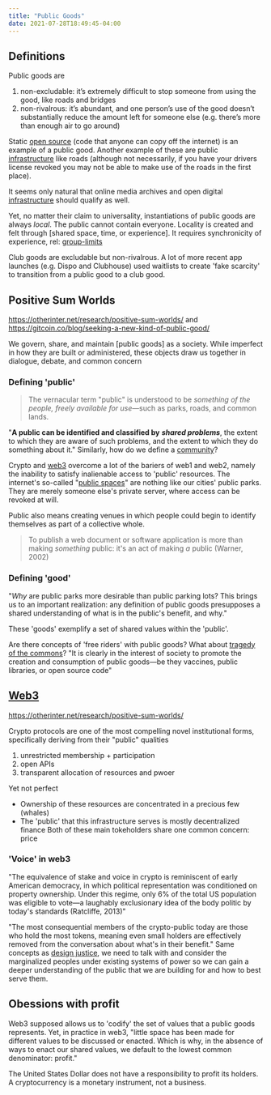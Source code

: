```yaml
---
title: "Public Goods"
date: 2021-07-28T18:49:45-04:00
---
```


## Definitions
Public goods are
1. non-excludable: it’s extremely difficult to stop someone from using the good, like roads and bridges
2. non-rivalrous:  it’s abundant, and one person’s use of the good doesn’t substantially reduce the amount left for someone else (e.g. there’s more than enough air to go around)

Static [open source](posts/paid-open-source.md) (code that anyone can copy off the internet) is an example of a public good. Another example of these are public [infrastructure](thoughts/infrastructure.md) like roads (although not necessarily, if you have your drivers license revoked you may not be able to make use of the roads in the first place).

It seems only natural that online media archives and open digital [infrastructure](thoughts/infrastructure.md) should qualify as well.

Yet, no matter their claim to universality, instantiations of public goods are always _local_. The public cannot contain everyone. Locality is created and felt through [shared space, time, or experience]. It requires synchronicity of experience, rel: [group-limits](thoughts/group-limits.md)

Club goods are excludable but non-rivalrous. A lot of more recent app launches (e.g. Dispo and Clubhouse) used waitlists to create 'fake scarcity' to transition from a public good to a club good.

## Positive Sum Worlds
https://otherinter.net/research/positive-sum-worlds/ and https://gitcoin.co/blog/seeking-a-new-kind-of-public-good/

We govern, share, and maintain [public goods] as a society. While imperfect in how they are built or administered, these objects draw us together in dialogue, debate, and common concern

### Defining 'public'
> The vernacular term "public" is understood to be _something of the people, freely available for use_—such as parks, roads, and common lands.

"**A public can be identified and classified by** **_shared problems_**, the extent to which they are aware of such problems, and the extent to which they do something about it." Similarly, how do we define a [community](thoughts/communities.md)?

Crypto and [web3](thoughts/web3.md) overcome a lot of the bariers of web1 and web2, namely the inability to satisfy inalienable access to 'public' resources. The internet's so-called "[public spaces](thoughts/digital-commons.md)" are nothing like our cities' public parks. They are merely someone else's private server, where access can be revoked at will.

Public also means creating venues in which people could begin to identify themselves as part of a collective whole.

> To publish a web document or software application is more than making _something_ public: it's an act of making _a_ public (Warner, 2002)

### Defining 'good'
"_Why_ are public parks more desirable than public parking lots? This brings us to an important realization: any definition of public goods presupposes a shared understanding of what is in the public's benefit, and why."

These 'goods' exemplify a set of shared values within the 'public'.

Are there concepts of 'free riders' with public goods? What about [tragedy of the commons](thoughts/tragedy-of-the-commons.md)? "It is clearly in the interest of society to promote the creation and consumption of public goods—be they vaccines, public libraries, or open source code"

## [Web3](thoughts/web3.md)
https://otherinter.net/research/positive-sum-worlds/

Crypto protocols are one of the most compelling novel institutional forms, specifically deriving from their "public" qualities
1. unrestricted membership + participation
2. open APIs
3. transparent allocation of resources and pwoer

Yet not perfect
* Ownership of these resources are concentrated in a precious few (whales)
* The 'public' that this infrastructure serves is mostly decentralized finance
Both of these main tokeholders share one common concern: price

### 'Voice' in web3
"The equivalence of stake and voice in crypto is reminiscent of early American democracy, in which political representation was conditioned on property ownership. Under this regime, only 6% of the total US population was eligible to vote—a laughably exclusionary idea of the body politic by today's standards (Ratcliffe, 2013)"

"The most consequential members of the crypto-public today are those who hold the most tokens, meaning even small holders are effectively removed from the conversation about what's in their benefit." Same concepts as [design justice](thoughts/books/design-justice.md), we need to talk with and consider the marginalized peoples under existing systems of power so we can gain a deeper understanding of the public that we are building for and how to best serve them.

## Obessions with profit
Web3 supposed allows us to 'codify' the set of values that a public goods represents. Yet, in practice in web3, "little space has been made for different values to be discussed or enacted. Which is why, in the absence of ways to enact our shared values, we default to the lowest common denominator: profit."

The United States Dollar does not have a responsibility to profit its holders. A cryptocurrency is a monetary instrument, not a business.
